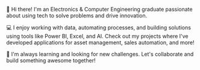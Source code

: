 👋 Hi there! I'm an Electronics & Computer Engineering graduate passionate about using tech to solve problems and drive innovation. 

💻 I enjoy working with data, automating processes, and building solutions using tools like Power BI, Excel, and AI. Check out my projects where I've developed applications for asset management, sales automation, and more!

🌱 I'm always learning and looking for new challenges. Let's collaborate and build something awesome together!

<!---
thebitchhunter05/thebitchhunter05 is a ✨ special ✨ repository because its `README.md` (this file) appears on your GitHub profile.
You can click the Preview link to take a look at your changes.
--->
